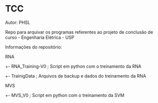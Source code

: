 # TCC
Autor: PHSL 

Repo para arquivar os programas referentes ao projeto de conclusão de curso - Engenharia Elétrica - USP

Informações do repositório:

RNA

+- RNA_Training-V0 ; Script em python com o treinamento da RNA

+- TrainigData	   ; Arquivos de backup e dados do treinamento da RNA

MVS

+- MVS_V0          ; Script em python com o treinamento da SVM



